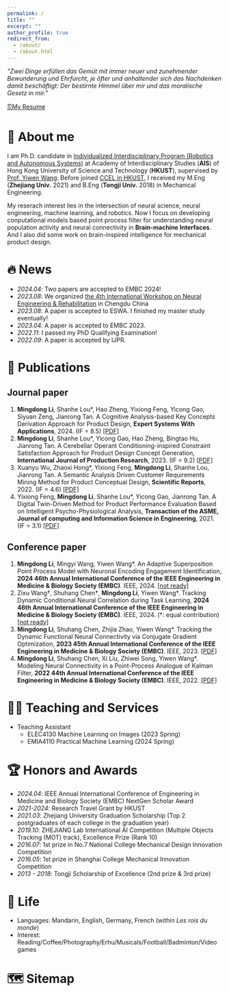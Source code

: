 ```yaml
---
permalink: /
title: ""
excerpt: ""
author_profile: true
redirect_from: 
  - /about/
  - /about.html
---
```


<!-- {% if site.google_scholar_stats_use_cdn %}
{% assign gsDataBaseUrl = "https://cdn.jsdelivr.net/gh/" | append: site.repository | append: "@" %}
{% else %}
{% assign gsDataBaseUrl = "https://raw.githubusercontent.com/" | append: site.repository | append: "/" %}
{% endif %}
{% assign url = gsDataBaseUrl | append: "google-scholar-stats/gs_data_shieldsio.json" %} -->

<span class='anchor' id='about-me'></span>

*"Zwei Dinge erfüllen das Gemüt mit immer neuer und zunehmender Bewunderung und Ehrfurcht, je öfter und anhaltender sich das Nachdenken damit beschäftigt: Der bestirnte Himmel über mir und das moralische Gesetz in mir."*

[🖺My Resume](https://drive.google.com/file/d/1o8IxkTxctQQ22EMlaFNrtAzalCcecUEF/view?usp=drive_link)


# 📖 About me
I am Ph.D. candidate in <a href="https://ais.hkust.edu.hk/">Individualized Interdisciplinary Program (Robotics and Autonomous Systems)</a> at Academy of Interdisciplinary Studies (**AIS**) of Hong Kong University of Science and Technology (**HKUST**), supervised by <a href="https://facultyprofiles.hkust.edu.hk/profiles.php?profile=yiwen-wang-eewangyw">Prof. Yiwen Wang</a>. Before joined <a href="https://bmi.hkust.edu.hk/">CCEL in HKUST</a>,  I received my M.Eng (**Zhejiang Univ.** 2021) and B.Eng (**Tongji Univ.** 2018) in Mechanical Engineering.

My reserach interest lies in the intersection of neural science, neural engineering, machine learning, and robotics. Now I focus on developing conputational models based point process filter for understanding neural population activity and neural connectivity in **Brain-machine Interfaces**. And I also did some work on brain-inspired intelligence for mechanical product design.

# 🔥 News
- *2024.04*: Two papers are accepted to EMBC 2024!
- *2023.08*: We organized <a href="https://ias.hkust.edu.hk/events/the-4th-international-workshop-on-neural-engineering-and-rehabilitation#:~:text=Welcome%20to%20the%20official%20website,science%2C%20computation%2C%20and%20robotics.">the 4th International Workshop on Neural Engineering & Rehabilitation</a> in Chengdu China
- *2023.08*: A paper is accepted to ESWA. I finished my master study eventually!
- *2023.04*: A paper is accepted to EMBC 2023.
- *2022.11*: I passed my PhD Qualifying Examination!
- *2022.09*: A paper is accepted by IJPR.
<!-- - *2022.04*: A paper is accepted to EMBC 2022. -->
<!-- *2021.09*: Join CCEL Group of HKUST!
*2021.03*: Graduate from Zhejiang University! -->

# 📝 Publications
## Journal paper
<ol> 
<!-- <li><b>Mingdong Li</b><span>&#8224;</span>, Shuhang Chen<span>&#8224;</span>, Xiang Zhang, Yiwen Wang. Neural Correlation Integrated Adaptive Point Process Filtering on Population Spike Trains, <b>Neural Computation</b>, 2024.  (<span>&#8224;</span>: equal contribution) <a href="">[under review]</a></li> -->

<li><b>Mingdong Li</b>, Shanhe Lou*, Hao Zheng, Yixiong Feng, Yicong Gao, Siyuan Zeng, Jianrong Tan. A Cognitive Analysis-based Key Concepts Derivation Approach for Product Design, <b>Expert Systems With Applications</b>, 2024. (IF = 8.5) <a href="https://doi.org/10.1016/j.eswa.2023.121289">[PDF]</a></li>

<li><b>Mingdong Li</b>, Shanhe Lou*, Yicong Gao, Hao Zheng, Bingtao Hu, Jianrong Tan. A Cerebellar Operant Conditioning-inspired Constraint Satisfaction Approach for Product Design Concept Generation, <b>International Journal of Production Research</b>, 2023. (IF = 9.2) <a href="https://doi.org/10.1080/00207543.2022.2116734">[PDF]</a></li>

<li>Xuanyu Wu, Zhaoxi Hong*, Yixiong Feng, <b>Mingdong Li</b>, Shanhe Lou, Jianrong Tan. A Semantic Analysis Driven Customer Requirements Mining Method for Product Conceptual Design, <b>Scientific Reports</b>, 2022. (IF = 4.6) <a href="https://doi.org/10.1038/s41598-022-14396-3">[PDF]</a></li>
  
<li>Yixiong Feng, <b>Mingdong Li</b>, Shanhe Lou*, Yicong Gao, Jianrong Tan. A Digital Twin-Driven Method for Product Performance Evaluation Based on Intelligent Psycho-Physiological Analysis, <b>Transaction of the ASME, Journal of computing and Information Science in Engineering</b>, 2021. (IF = 3.1) <a href="https://doi.org/10.1115/1.4049895">[PDF]</a></li>
</ol> 

## Conference paper
<ol>
<li><b>Mingdong Li</b>, Mingyi Wang, Yiwen Wang*. An Adaptive Superposition Point Process Model with Neuronal Encoding Engagement Identification, <b>2024 46th Annual International Conference of the IEEE Engineering in Medicine & Biology Society (EMBC)</b>. IEEE, 2024. <a href="">[not ready]</a></li>

<li>Zixu Wang<span>&#8224;</span>, Shuhang Chen<span>&#8224;</span>, <b>Mingdong Li</b>, Yiwen Wang*. Tracking Dynamic Conditional Neural Correlation during Task Learning, <b>2024 46th Annual International Conference of the IEEE Engineering in Medicine & Biology Society (EMBC)</b>. IEEE, 2024. (<span>&#8224;</span>: equal contribution) <a href="">[not ready]</a></li>

<li><b>Mingdong Li</b>, Shuhang Chen, Zhijia Zhao, Yiwen Wang*. Tracking the Dynamic Functional Neural Connectivity via Conjugate Gradient Optimization, <b>2023 45th Annual International Conference of the IEEE Engineering in Medicine & Biology Society (EMBC)</b>. IEEE, 2023. <a href="https://ieeexplore.ieee.org/document/10340664">[PDF]</a></li>

<li><b>Mingdong Li</b>, Shuhang Chen, Xi Liu, Zhiwei Song, Yiwen Wang*. Modeling Neural Connectivity in a Point-Process Analogue of Kalman Filter, <b>2022 44th Annual International Conference of the IEEE Engineering in Medicine & Biology Society (EMBC)</b>. IEEE, 2022. <a href="https://doi.org/10.1109/EMBC48229.2022.9871283">[PDF]</a></li>
</ol> 



# 👨‍💻 Teaching and Services
- Teaching Assistant
  - ELEC4130 Machine Learning on Images (2023 Spring)
  - EMIA4110 Practical Machine Learning (2024 Spring)


# 🏆 Honors and Awards
- *2024.04*: IEEE Annual International Conference of Engineering in Medicine and Biology Society (EMBC) NextGen Scholar Award
- *2021-2024*: Research Travel Grant by HKUST
- *2021.03*: Zhejiang University Graduation Scholarship (Top 2 postgraduates of each college in the graduation year)
- *2019.10*: ZHEJIANG Lab International AI Competition (Multiple Objects Tracking (MOT) track), Excellence Prize (Rank 10)
- *2016.07*: 1st prize in No.7 National College Mechanical Design Innovation Competition 
- *2016.05*: 1st prize in Shanghai College Mechanical Innovation Competition 
- *2013 - 2018*: Tongji Scholarship of Excellence (2nd prize & 3rd prize)

<!-- 
# 💻 Internships and Activities
- *2022.05*: A Poster was accepted for The 3rd International Workshop on Neural Engineering & Rehabilitation
- *2017.11 - 2018.03*: Product Management Intern, Schindler China Headquarters, Shanghai. 
- *2017.09*: Tongji University Welcome Days Volunteer.
- *2015.04*: Coordinator of volunteers, China Auto Forum.
- *2014.06*: Outstanding member of Tongji University Students' Union.
-->

# 🎉 Life
- Languages: Mandarin, English, Germany, French (within *Les rois du monde*)
- Interest: Reading/Coffee/Photography/Erhu/Musicals/Football/Badminton/Video games

# 🗺️ Sitemap
<!-- <script type='text/javascript' id='clustrmaps' src='//cdn.clustrmaps.com/map_v2.js?cl=080808&w=320&t=tt&d=6KfI5_RwBsDcEGlGl29-mLjAgHNYw9P5ileQjlQfoMk&co=ffffff&cmo=ff8888&cmn=ff3737&ct=808080'></script> -->

<div align="center">
<script type="text/javascript" src="//rf.revolvermaps.com/0/0/4.js?i=5b968j00kr5&amp;m=1&amp;h=165&amp;c=ff0000&amp;r=0" async="async"></script>
</div>